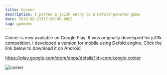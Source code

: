 ```yaml
---
title: Coiner
description: I ported a js13k entry to a Defold-powered game
date: 2019-08-21T17:00:00.000Z
tag: gamedev
---
```

Coiner is now available on Google Play. It was originally developed for js13k competition. I developed a version for mobile using Defold engine. Click the link below to download it on Android

<https://play.google.com/store/apps/details?id=com.koogio.coiner>

![coiner](/uploads/screenshot_20190925-203950.png)
